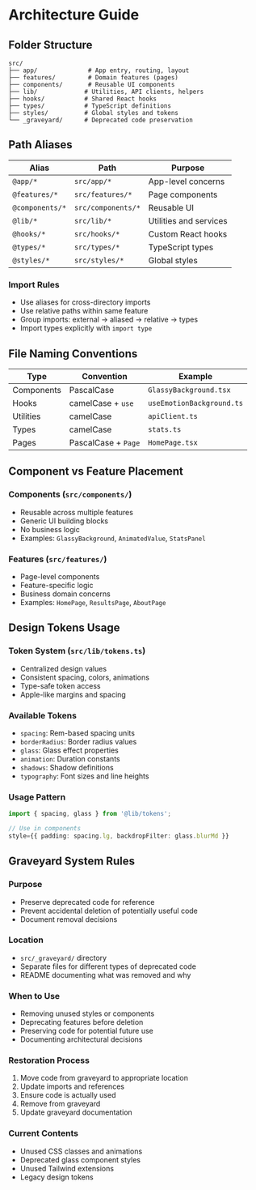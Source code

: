 # Architecture Guide

## Folder Structure

```
src/
├── app/              # App entry, routing, layout
├── features/         # Domain features (pages)
├── components/       # Reusable UI components
├── lib/             # Utilities, API clients, helpers
├── hooks/           # Shared React hooks
├── types/           # TypeScript definitions
├── styles/          # Global styles and tokens
└── _graveyard/      # Deprecated code preservation
```

## Path Aliases

| Alias           | Path               | Purpose                |
| --------------- | ------------------ | ---------------------- |
| `@app/*`        | `src/app/*`        | App-level concerns     |
| `@features/*`   | `src/features/*`   | Page components        |
| `@components/*` | `src/components/*` | Reusable UI            |
| `@lib/*`        | `src/lib/*`        | Utilities and services |
| `@hooks/*`      | `src/hooks/*`      | Custom React hooks     |
| `@types/*`      | `src/types/*`      | TypeScript types       |
| `@styles/*`     | `src/styles/*`     | Global styles          |

### Import Rules

- Use aliases for cross-directory imports
- Use relative paths within same feature
- Group imports: external → aliased → relative → types
- Import types explicitly with `import type`

## File Naming Conventions

| Type       | Convention          | Example                   |
| ---------- | ------------------- | ------------------------- |
| Components | PascalCase          | `GlassyBackground.tsx`    |
| Hooks      | camelCase + `use`   | `useEmotionBackground.ts` |
| Utilities  | camelCase           | `apiClient.ts`            |
| Types      | camelCase           | `stats.ts`                |
| Pages      | PascalCase + `Page` | `HomePage.tsx`            |

## Component vs Feature Placement

### Components (`src/components/`)

- Reusable across multiple features
- Generic UI building blocks
- No business logic
- Examples: `GlassyBackground`, `AnimatedValue`, `StatsPanel`

### Features (`src/features/`)

- Page-level components
- Feature-specific logic
- Business domain concerns
- Examples: `HomePage`, `ResultsPage`, `AboutPage`

## Design Tokens Usage

### Token System (`src/lib/tokens.ts`)

- Centralized design values
- Consistent spacing, colors, animations
- Type-safe token access
- Apple-like margins and spacing

### Available Tokens

- `spacing`: Rem-based spacing units
- `borderRadius`: Border radius values
- `glass`: Glass effect properties
- `animation`: Duration constants
- `shadows`: Shadow definitions
- `typography`: Font sizes and line heights

### Usage Pattern

```typescript
import { spacing, glass } from '@lib/tokens';

// Use in components
style={{ padding: spacing.lg, backdropFilter: glass.blurMd }}
```

## Graveyard System Rules

### Purpose

- Preserve deprecated code for reference
- Prevent accidental deletion of potentially useful code
- Document removal decisions

### Location

- `src/_graveyard/` directory
- Separate files for different types of deprecated code
- README documenting what was removed and why

### When to Use

- Removing unused styles or components
- Deprecating features before deletion
- Preserving code for potential future use
- Documenting architectural decisions

### Restoration Process

1. Move code from graveyard to appropriate location
2. Update imports and references
3. Ensure code is actually used
4. Remove from graveyard
5. Update graveyard documentation

### Current Contents

- Unused CSS classes and animations
- Deprecated glass component styles
- Unused Tailwind extensions
- Legacy design tokens
